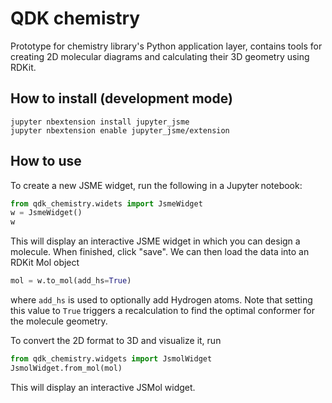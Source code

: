 # QDK chemistry

Prototype for chemistry library's Python application layer, contains tools for creating 2D molecular diagrams and calculating their 3D geometry using RDKit.

## How to install (development mode)

```
jupyter nbextension install jupyter_jsme
jupyter nbextension enable jupyter_jsme/extension
```

## How to use

To create a new JSME widget, run the following in a Jupyter notebook:

```python
from qdk_chemistry.widets import JsmeWidget
w = JsmeWidget()
w
```

This will display an interactive JSME widget in which you can design a molecule. When finished, click "save". We can then load the data into an RDKit Mol object

```python
mol = w.to_mol(add_hs=True)
```

where `add_hs` is used to optionally add Hydrogen atoms. Note that setting this value to `True` triggers a recalculation to find the optimal conformer for the molecule geometry.

To convert the 2D format to 3D and visualize it, run

```python
from qdk_chemistry.widgets import JsmolWidget
JsmolWidget.from_mol(mol)
```

This will display an interactive JSMol widget.
